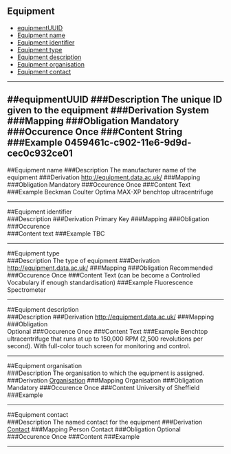 
Equipment
-------------

* [equipmentUUID](#equipmentuuid)
* [Equipment name](#equipment-name-1)
* [Equipment identifier](#equipment-identifier-1)
* [Equipment type](#equipment-type-1)
* [Equipment description](#equipment-description-1)
* [Equipment organisation](#equipment-organisation-1)
* [Equipment contact](https://github.com/JiscRDSS/rdss-canonical-data-model/tree/master/properties/Contact)

------------

##equipmentUUID
###Description
The unique ID given to the equipment 
###Derivation
System
###Mapping
###Obligation
Mandatory
###Occurence
Once
###Content 
String
###Example
0459461c-c902-11e6-9d9d-cec0c932ce01
------------

##Equipment name
###Description
The manufacturer name of the equipment
###Derivation
http://equipment.data.ac.uk/
###Mapping
###Obligation
Mandatory
###Occurence
Once
###Content 
Text
###Example
Beckman Coulter Optima MAX-XP benchtop ultracentrifuge

------------

##Equipment identifier  
###Description
###Derivation
Primary Key
###Mapping
###Obligation	
###Occurence	
###Content 
text
###Example
TBC

------------

##Equipment type  
###Description
The type of equipment
###Derivation
http://equipment.data.ac.uk/
###Mapping
###Obligation
Recommended
###Occurence
Once
###Content
Text (can be become a Controlled Vocabulary if enough standardisation)
###Example
Fluorescence Spectrometer

------------

##Equipment description  
###Description
###Derivation
http://equipment.data.ac.uk/
###Mapping
###Obligation	
Optional
###Occurence
Once
###Content 
Text
###Example
Benchtop ultracentrifuge that runs at up to 150,000 RPM (2,500 revolutions per second). With full-color touch screen for monitoring and control. 

------------

##Equipment organisation  
###Description
The organisation to which the equipment is assigned.
###Derivation
[Organisation](https://github.com/JiscRDSS/Metadata/tree/master/properties/Agent/Organisation)
###Mapping
Organisation
###Obligation
Mandatory
###Occurence
Once
###Content 
University of Sheffield
###Example

------------

##Equipment contact  
###Description
The named contact for the equipment
###Derivation
[Contact](https://github.com/JiscRDSS/rdss-canonical-data-model/tree/master/properties/Contact)
###Mapping
Person Contact
###Obligation
Optional
###Occurence
Once
###Content 
###Example

------------
